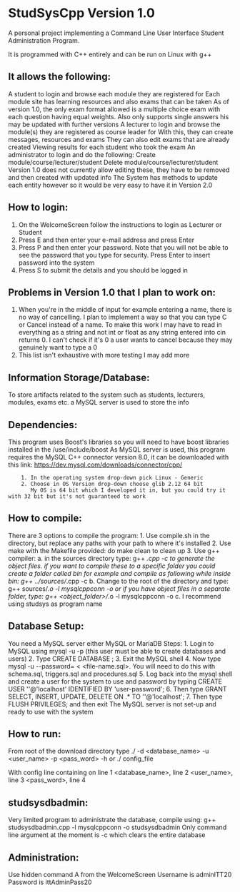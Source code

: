 # StudSysCpp Version 1.0
A personal project implementing a Command Line User Interface
Student Administration Program. 

It is programmed with C++ entirely and can be run on Linux with g++

## It allows the following:
   A student to login and browse each module they are registered for
       Each module site has learning resources and also exams that can be taken
              As of version 1.0, the only exam format allowed is a multiple choice exam with each question having equal weights. Also only supports single answers
              his may be updated with further versions
   A lecturer to login and browse the module(s) they are registered as course leader for
       With this, they can create messages, resources and exams
              They can also edit exams that are already created
       Viewing results for each student who took the exam
       An administrator to login and do the following:
       Create module/course/lecturer/student
       Delete module/course/lecturer/student
       Version 1.0 does not currently allow editing these, they have to be removed and then created with updated info
       The System has methods to update each entity however so it would be very easy to have it in Version 2.0

## How to login:
   1. On the WelcomeScreen follow the instructions to login as Lecturer or Student
   2. Press E and then enter your e-mail address and press Enter
   3. Press P and then enter your password. Note that you will not be able to see the password that you type for security. Press Enter to insert password into the system
   4. Press S to submit the details and you should be logged in

## Problems in Version 1.0 that I plan to work on:
   1. When you're in the middle of input for example entering a name, there is no way of cancelling.
      I plan to implement a way so that you can type C or Cancel instead of a name. To make this work I may have to read in everything as a string and not int or float as any string entered into cin returns 0. 
      I can't check if it's 0 a user wants to cancel because they may genuinely want to type a 0
   2. This list isn't exhaustive with more testing I may add more

## Information Storage/Database:
   To store artifacts related to the system such as students, lecturers, modules, exams etc. a MySQL server is used to store the info


## Dependencies:
   This program uses Boost's libraries so you will need to have boost libraries installed in the /use/include/boost
   As MySQL server is used, this program requires the MySQL C++ connector version 8.0, it can be downloaded with this link:
        https://dev.mysql.com/downloads/connector/cpp/
        
        1. In the operating system drop-down pick Linux - Generic
        2. Choose in OS Version drop-down choose glib 2.12 64 bit
           My OS is 64 bit which I developed it in, but you could try it with 32 bit but it's not guaranteed to work
## How to compile:
   There are 3 options to compile the program:
        1. Use compile.sh in the directory, but replace any paths with your path to where it's installed
        2. Use make with the Makefile provided:
               do make clean to clean up
        3. Use g++ compiler:
               a. in the sources directory type:
                       g++ *.cpp -c 
                  to generate the object files. if you want to compile these to a specific folder you could create a folder called bin for example and compile as following while inside bin:
                       g++ ../sources/*.cpp -c
               b. Change to the root of the directory and type:
                       g++ sources/*.o -l mysqlcppconn -o <program-name>
                  or if you have object files in a separate folder, type:
                       g++ <object_folder>/*.o -l mysqlcppconn -o <program-name>
               c. I recommend using studsys as program name

## Database Setup:
   You need a MySQL server either MySQL or MariaDB
   Steps:
       1. Login to MySQL using mysql -u <user-name> -p (this user must be able to create databases and users)
       2. Type CREATE DATABASE <database-name>;
       3. Exit the MySQL shell
       4. Now type mysql -u <user-name> --password=<user-password> <database-name> < <file-name.sql>. You will need to do this with schema.sql, triggers.sql and procedures.sql
       5. Log back into the mysql shell and create a user for the system to use and password by typing CREATE USER '<user-name>'@'localhost' IDENTIFIED BY 'user-password';
       6. Then type GRANT SELECT, INSERT, UPDATE, DELETE ON <database-name>.* TO '<user-name>'@'localhost';
       7. Then type FLUSH PRIVILEGES; and then exit
   The MySQL server is not set-up and ready to use with the system
## How to run:
   From root of the download directory type ./<program-name> -d <database_name> -u <user_name> -p <pass_word> -h <host>
      or
   ./<program-name> config_file

   With config line containing on line 1 <database_name>, line 2 <user_name>, line 3 <pass_word>, line 4 <host>

## studsysdbadmin:
   Very limited program to administrate the database, compile using:
          g++ studsysdbadmin.cpp -l mysqlcppconn -o studsysdbadmin 
   Only command line argument at the moment is -c which clears the entire database

## Administration:
   Use hidden command A from the WelcomeScreen
   Username is adminITT20
   Password is ittAdminPass20


